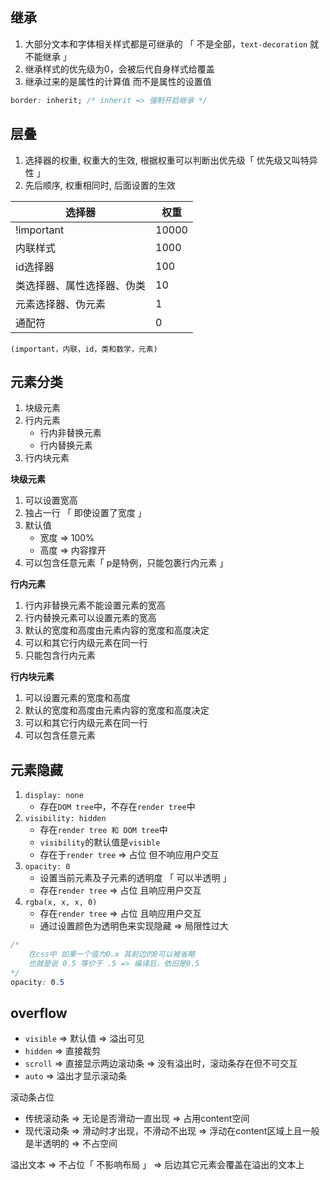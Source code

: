 ## 继承

1. 大部分文本和字体相关样式都是可继承的 「 不是全部，`text-decoration` 就不能继承 」
2. 继承样式的优先级为0，会被后代自身样式给覆盖
3. 继承过来的是属性的计算值 而不是属性的设置值

```css
border: inherit; /* inherit => 强制开启继承 */
```



## 层叠

1.  选择器的权重, 权重大的生效, 根据权重可以判断出优先级「 优先级又叫特异性 」
2.  先后顺序, 权重相同时, 后面设置的生效

| 选择器                     | 权重  |
| -------------------------- | ----- |
| !important                 | 10000 |
| 内联样式                   | 1000  |
| id选择器                   | 100   |
| 类选择器、属性选择器、伪类 | 10    |
| 元素选择器、伪元素         | 1     |
| 通配符                     | 0     |

`(important，内联，id，类和数学，元素)`



## 元素分类

1. 块级元素
2. 行内元素
   + 行内非替换元素
   + 行内替换元素
3. 行内块元素



**块级元素**

1. 可以设置宽高
2. 独占一行 「 即使设置了宽度 」
3. 默认值
   + 宽度 => 100%
   + 高度 => 内容撑开
4. 可以包含任意元素「 p是特例，只能包裹行内元素 」



**行内元素**

1. 行内非替换元素不能设置元素的宽高
2. 行内替换元素可以设置元素的宽高
3. 默认的宽度和高度由元素内容的宽度和高度决定
4.  可以和其它行内级元素在同一行
5. 只能包含行内元素 



**行内块元素**

1. 可以设置元素的宽度和高度
2. 默认的宽度和高度由元素内容的宽度和高度决定
3.  可以和其它行内级元素在同一行
4. 可以包含任意元素



## 元素隐藏

1. `display: none`
   + 存在`DOM tree`中，不存在`render tree`中
2. `visibility: hidden`
   + 存在`render tree 和 DOM tree`中
   + `visibility`的默认值是`visible`
   + 存在于`render tree` => 占位 但不响应用户交互
3. `opacity: 0`
   + 设置当前元素及子元素的透明度 「 可以半透明 」
   + 存在`render tree` => 占位 且响应用户交互
4. `rgba(x, x, x, 0)`
   + 存在`render tree` => 占位 且响应用户交互
   + 通过设置颜色为透明色来实现隐藏 => 局限性过大

```css
/*
	在css中 如果一个值为0.x 其前边的0可以被省略
	也就是说 0.5 等价于 .5 => 编译后，依旧是0.5
*/
opacity: 0.5
```



## overflow

+ `visible` => 默认值 => 溢出可见
+ `hidden` => 直接裁剪
+ `scroll` => 直接显示两边滚动条 => 没有溢出时，滚动条存在但不可交互
+ `auto` => 溢出才显示滚动条



滚动条占位 

+ 传统滚动条 => 无论是否滑动一直出现 => 占用content空间
+ 现代滚动条 => 滑动时才出现，不滑动不出现 => 浮动在content区域上且一般是半透明的 => 不占空间



溢出文本 => 不占位「 不影响布局 」 => 后边其它元素会覆盖在溢出的文本上
